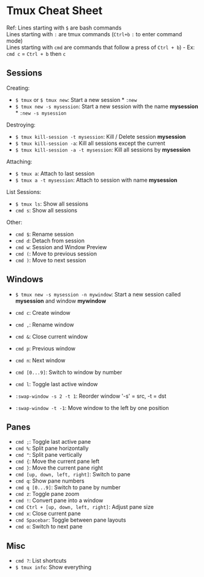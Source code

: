 # Tmux Cheat Sheet

Ref:
Lines starting with `$` are bash commands  
Lines starting with `:` are tmux commands (`Ctrl+b` `:` to enter command mode)  
Lines starting with `cmd` are commands that follow a press of `Ctrl + b`)
    - Ex: `cmd c` = `Ctrl + b` then `c`


## Sessions
Creating:
* `$ tmux` or `$ tmux new`: Start a new session 
        * `:new`
* `$ tmux new -s mysession`: Start a new session with the name __mysession__
        * `:new -s mysession`

Destroying:
* `$ tmux kill-session -t mysession`: Kill / Delete session __mysession__ 
* `$ tmux kill-session -a`: Kill all sessions except the current
* `$ tmux kill-session -a -t mysession`: Kill all sessions by __mysession__

Attaching:
* `$ tmux a`: Attach to last session
* `$ tmux a -t mysession`: Attach to session with name __mysession__

List Sessions:
* `$ tmux ls`: Show all sessions
* `cmd s`: Show all sessions

Other:
* `cmd $`: Rename session
* `cmd d`: Detach from session
* `cmd w`: Session and Window Preview
* `cmd (`: Move to previous session
* `cmd )`: Move to next session

## Windows
* `$ tmux new -s mysession -n mywindow`: Start a new session called __mysession__ and window __mywindow__
* `cmd c`: Create window
* `cmd ,`: Rename window 
* `cmd &`: Close current window
* `cmd p`: Previous window
* `cmd n`: Next window
* `cmd [0...9]`: Switch to window by number
* `cmd l`: Toggle last active window

* `:swap-window -s 2 -t 1`: Reorder window '-s' = src, -t = dst 
* `:swap-window -t -1`: Move window to the left by one position

## Panes
* `cmd ;`: Toggle last active pane 
* `cmd %`: Split pane horizontally 
* `cmd "`: Split pane vertically
* `cmd {`: Move the current pane left
* `cmd }`: Move the current pane right
* `cmd [up, down, left, right]`: Switch to pane
* `cmd q`: Show pane numbers
* `cmd q [0...9]`: Switch to pane by number
* `cmd z`: Toggle pane zoom
* `cmd !`: Convert pane into a window 
* `cmd Ctrl + [up, down, left, right]`: Adjust pane size
* `cmd x`: Close current pane 
* `cmd Spacebar`: Toggle between pane layouts
* `cmd o`: Switch to next pane 

## Misc
* `cmd ?`: List shortcuts
* `$ tmux info`: Show everything
